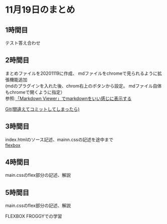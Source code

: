 # 11月19日のまとめ

## 1時間目

テスト答え合わせ

## 2時間目

まとめファイルを20201119に作成、
mdファイルをchromeで見られるように拡張機能追加  
(mdのプラグインを入れた後、chrom右上のボタンから設定。
mdファイル自体もchromeで開くように指定）  
参照:[「Markdown Viewer」でmarkdownをいい感じに表示する](https://qiita.com/takachan_coding/items/7a0978a70208e482aae9)

[Git(間違えてコミットしてしまったら)](https://joytas.net/programming/git/amend-reset)

## 3時間目

index.htmlのソース記述、mainn.cssの記述を途中まで  
[flexbox](https://joytas.net/programming/website/flexbox)
<a href="" target="_blank"></a>

## 4時間目

main.cssのflex部分の記述、解説

## 5時間目

main.cssのflex部分の記述、解説

FLEXBOX FROGGYでの学習
